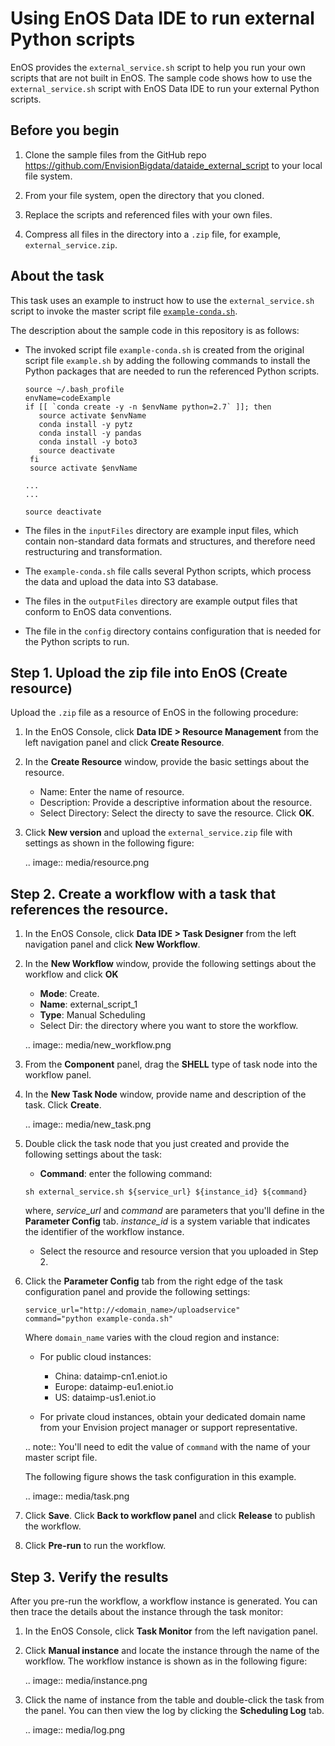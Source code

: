 # Using EnOS Data IDE to run external Python scripts

EnOS provides the `external_service.sh` script to help you run your own scripts that are not built in EnOS. The sample code shows how to use the `external_service.sh` script with EnOS Data IDE to run your external Python scripts.

## Before you begin

1. Clone the sample files from the GitHub repo <https://github.com/EnvisionBigdata/dataide_external_script> to your local file system.

2. From your file system, open the directory that you cloned.

3. Replace the scripts and referenced files with your own files.

4. Compress all files in the directory into a `.zip` file, for example, `external_service.zip`.


## About the task

This task uses an example to instruct how to use the `external_service.sh` script to invoke the master script file [`example-conda.sh`](example-conda.sh).

The description about the sample code in this repository is as follows:

- The invoked script file `example-conda.sh` is created from the original script file `example.sh` by adding the following commands to install the Python packages that are needed to run the referenced Python scripts.

  ```
  source ~/.bash_profile
  envName=codeExample
  if [[ `conda create -y -n $envName python=2.7` ]]; then
     source activate $envName
     conda install -y pytz
     conda install -y pandas
     conda install -y boto3
     source deactivate
   fi
   source activate $envName

  ...
  ...

  source deactivate
  ```

- The files in the `inputFiles` directory are example input files, which contain non-standard data formats and structures, and therefore need restructuring and transformation.

- The `example-conda.sh` file calls several Python scripts, which process the data and upload the data into S3 database.

- The files in the `outputFiles` directory are example output files that conform to EnOS data conventions.

- The file in the `config` directory contains configuration that is needed for the Python scripts to run.

## Step 1. Upload the zip file into EnOS (Create resource)

Upload the `.zip` file as a resource of EnOS in the following procedure:

1. In the EnOS Console, click **Data IDE > Resource Management** from the left navigation panel and click **Create Resource**.

2. In the **Create Resource** window, provide the basic settings about the resource.

   - Name: Enter the name of resource.
   - Description: Provide a descriptive information about the resource.
   - Select Directory: Select the directy to save the resource.
	 Click **OK**.

3. Click **New version** and upload the `external_service.zip` file with settings as shown in the following figure:

   .. image:: media/resource.png

## Step 2. Create a workflow with a task that references the resource.

1. In the EnOS Console, click **Data IDE > Task Designer** from the left navigation panel and click **New Workflow**.

2. In the **New Workflow** window, provide the following settings about the workflow and click **OK**

	 - **Mode**: Create.
	 - **Name**: external_script_1
	 - **Type**: Manual Scheduling
	 - Select Dir: the directory where you want to store the workflow.

   .. image:: media/new_workflow.png

3. From the **Component** panel, drag the **SHELL** type of task node into the workflow panel.

4. In the **New Task Node** window, provide name and description of the task. Click **Create**.

   .. image:: media/new_task.png

5. Double click the task node that you just created and provide the following settings about the task:

	 - **Command**: enter the following command:

	 ```
	 sh external_service.sh ${service_url} ${instance_id} ${command}
	 ```

   where, *service_url* and *command* are parameters that you'll define in the **Parameter Config** tab. *instance_id* is a system variable that indicates the identifier of the workflow instance.

	 - Select the resource and resource version that you uploaded in Step 2.

6. Click the **Parameter Config** tab from the right edge of the task configuration panel and provide the following settings:

	```
	service_url="http://<domain_name>/uploadservice"    
	command="python example-conda.sh"  
	```

   Where `domain_name` varies with the cloud region and instance:

   - For public cloud instances:

     - China: dataimp-cn1.eniot.io
     - Europe: dataimp-eu1.eniot.io
     - US: dataimp-us1.eniot.io

   - For private cloud instances, obtain your dedicated domain name from your Envision project manager or support representative.

   .. note:: You'll need to edit the value of `command` with the name of your master script file.

   The following figure shows the task configuration in this example.

   .. image:: media/task.png

7. Click **Save**. Click **Back to workflow panel** and click **Release** to publish the workflow.

8. Click **Pre-run** to run the workflow.

## Step 3. Verify the results   

After you pre-run the workflow, a workflow instance is generated. You can then trace the details about the instance through the task monitor:

1. In the EnOS Console, click **Task Monitor** from the left navigation panel.

2. Click **Manual instance** and locate the instance through the name of the workflow. The workflow instance is shown as in the following figure:

   .. image:: media/instance.png

3. Click the name of instance from the table and double-click the task from the panel. You can then view the log by clicking the **Scheduling Log** tab.

   .. image:: media/log.png

<!--end-->
